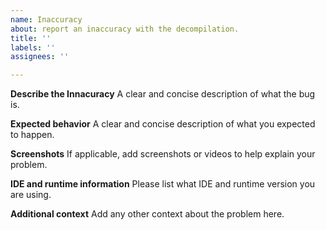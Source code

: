 ```yaml
---
name: Inaccuracy
about: report an inaccuracy with the decompilation.
title: ''
labels: ''
assignees: ''

---
```


**Describe the Innacuracy**
A clear and concise description of what the bug is.

**Expected behavior**
A clear and concise description of what you expected to happen.

**Screenshots**
If applicable, add screenshots or videos to help explain your problem.

**IDE and runtime information**
Please list what IDE and runtime version you are using.

**Additional context**
Add any other context about the problem here.
